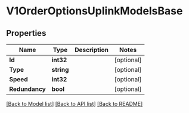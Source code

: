 # V1OrderOptionsUplinkModelsBase

## Properties

Name | Type | Description | Notes
------------ | ------------- | ------------- | -------------
**Id** | **int32** |  | [optional] 
**Type** | **string** |  | [optional] 
**Speed** | **int32** |  | [optional] 
**Redundancy** | **bool** |  | [optional] 

[[Back to Model list]](../README.md#documentation-for-models) [[Back to API list]](../README.md#documentation-for-api-endpoints) [[Back to README]](../README.md)


